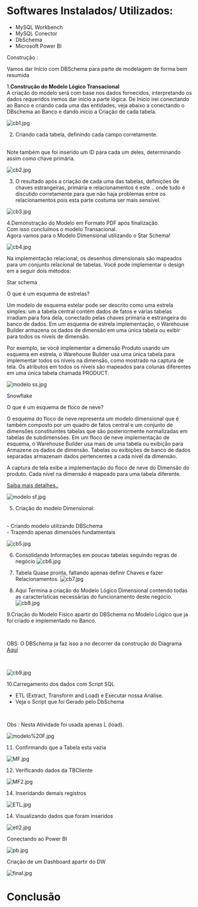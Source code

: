 <h1>Softwares Instalados/ Utilizados:</h1>

 - MySQL Workbench<br>
 - MySQL Conector<br>
 - DbSchema<br>
 - Microsoft Power BI<br>



Construção :

Vamos dar Início com DBSchema para parte de modelagem de forma bem resumida

1.<b>Construção do Modelo Lógico Transacional</b>
<br>
A criação do modelo será com base nos dados fornecidos, interpretando os dados requeridos iremos dar início a parte lógica.
De Início irei conectando ao Banco e criando cada uma das entidades, veja abaixo a conectando o DBschema ao Banco e dando início a Criação de cada tabela.
 


![cb1.jpg](https://github.com/cleiton-fx/Construindo-um-Data-Warehouse-/blob/master/imagens/cb1.jpg)

2. Criando cada tabela, definindo cada campo corretamente.
<br>   
 Note também que foi inserido um ID para cada um deles, determinando assim como chave primária.

![cb2.jpg](https://github.com/cleiton-fx/Construindo-um-Data-Warehouse-/blob/master/imagens/cb2.jpg)

3. O resultado após a criação de cada uma das tabelas, definições de chaves estrangeiras, primária e relacionamentos é este .. onde tudo é discutido corretamente para que não haja problemas entre os relacionamentos pois esta parte costuma ser mais sensível.

![cb3.jpg](https://github.com/cleiton-fx/Construindo-um-Data-Warehouse-/blob/master/imagens/cb3.jpg)

4.Demonstração do Modelo em Formato PDF após finalização.
<br>
Com isso concluímos o modelo Transacional.
<br>
Agora vamos para o Modelo Dimensional utilizando o Star Schema!

![cb4.jpg](https://github.com/cleiton-fx/Construindo-um-Data-Warehouse-/blob/master/imagens/cb4.jpg)


Na implementação relacional, os desenhos dimensionais são mapeados para um conjunto relacional de tabelas. Você pode implementar o design em a seguir dois métodos:

	
 Star schema

O que é um esquema de estrelas?

Um modelo de esquema estelar pode ser descrito como uma estrela simples: um a tabela central contém dados de fatos e várias tabelas irradiam para fora dela, conectado pelas chaves primária e estrangeira do banco de dados. Em um esquema de estrela implementação, o Warehouse Builder armazena os dados de dimensão em uma única tabela ou exibir para todos os níveis de dimensão.

Por exemplo, se você implementar a dimensão Produto usando um esquema em estrela, o Warehouse Builder usa uma única tabela para implementar todos os níveis na dimensão, como mostrado na captura de tela. Os atributos em todos os níveis são mapeados para colunas diferentes em uma única tabela chamada PRODUCT.

![modelo ss.jpg](https://github.com/cleiton-fx/Construindo-um-Data-Warehouse-/blob/master/imagens/modelo%20ss.jpg)

 Snowflake

 O que é um esquema de floco de neve?

O esquema do floco de neve representa um modelo dimensional que é também composto por um quadro de fatos central e um conjunto de dimensões constituintes tabelas que são posteriormente normalizadas em tabelas de subdimensões. Em um floco de neve implementação de esquema, o Warehouse Builder usa mais de uma tabela ou exibição para Armazene os dados de dimensão. Tabelas ou exibições de banco de dados separadas armazenam dados pertencentes a cada nível da dimensão.

A captura de tela exibe a implementação do floco de neve do Dimensão do produto. Cada nível na dimensão é mapeado para uma tabela diferente.

[Saiba mais detalhes..](https://www.oracle.com/webfolder/technetwork/tutorials/obe/db/10g/r2/owb/owb10gr2_gs/owb/lesson3/starandsnowflake.htm)
<br>

![modelo sf.jpg](https://github.com/cleiton-fx/Construindo-um-Data-Warehouse-/blob/master/imagens/modelo%20sf.jpg)


5. Criação do modelo Dimensional:
<br>
- Criando modelo utilizando DBSchema
<br>
- Trazendo apenas dimensões fundamentais

![cb5.jpg](https://github.com/cleiton-fx/Construindo-um-Data-Warehouse-/blob/master/imagens/cb5.jpg)

6. Consolidando Informações em poucas tabelas seguindo regras de negócio
![cb6.jpg](https://github.com/cleiton-fx/Construindo-um-Data-Warehouse-/blob/master/imagens/cb6.jpg)

7. Tabela Quase pronta, faltando apenas definir Chaves e fazer Relacionamentos.
![cb7.jpg](https://github.com/cleiton-fx/Construindo-um-Data-Warehouse-/blob/master/imagens/cb7.jpg)

8. Aqui Termina a criação do Modelo Lógico Dimensional contendo todas as características necessárias do funcionamento deste negócio.
![cb8.jpg](https://github.com/cleiton-fx/Construindo-um-Data-Warehouse-/blob/master/imagens/cb8.jpg)

9.Criação do Modelo Físico apartir do DBSchema no Modelo Lógico que ja foi criado e implementado no Banco.

<br>

OBS: O DBSchema ja faz isso a no decorrer da construção do Diagrama [Aqui](https://github.com/cleiton-fx/Construindo-um-Data-Warehouse-/blob/master/ModeloFisico/ModeloFisico/ModeloFisico_v2.sql)

<br>

![cb9.jpg](https://github.com/cleiton-fx/Construindo-um-Data-Warehouse-/blob/master/imagens/cb9.jpg)



10.Carregamento dos dados com Script SQL
<br>
- ETL (Extract,  Transform and Load) e Executar nossa Análise.
- Veja o Script que foi Gerado pelo DbSchema
<br>

Obs : Nesta Atividade foi usada apenas L (load).


![modelo%20F.jpg](https://github.com/cleiton-fx/Construindo-um-Data-Warehouse-/blob/master/imagens/modelo%20F.jpg)

11. Confirmando que a Tabela esta vazia

![MF.jpg](https://github.com/cleiton-fx/Construindo-um-Data-Warehouse-/blob/master/imagens/MF.jpg)

12. Verificando dados da TBCliente

![MF2.jpg](https://github.com/cleiton-fx/Construindo-um-Data-Warehouse-/blob/master/imagens/MF2.jpg)

14. Inseridando demais registros

![ETL.jpg](https://github.com/cleiton-fx/Construindo-um-Data-Warehouse-/blob/master/imagens/ETL.jpg)

14. Visualizando dados que foram inseridos

![etl2.jpg](https://github.com/cleiton-fx/Construindo-um-Data-Warehouse-/blob/master/imagens/etl2.jpg)



Conectando ao Power BI

![pb.jpg](https://github.com/cleiton-fx/Construindo-um-Data-Warehouse-/blob/master/imagens/pb.jpg)

Criação de um Dashboard apartir do DW

![final.jpg](https://github.com/cleiton-fx/Construindo-um-Data-Warehouse-/blob/master/imagens/final.jpg)


<h1>Conclusão</h1>


